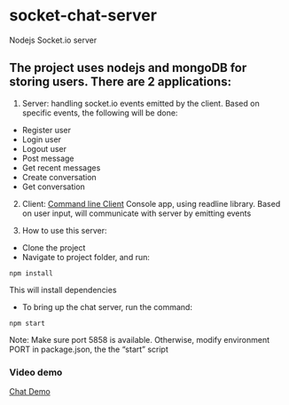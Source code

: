 # socket-chat-server
Nodejs Socket.io server


## The project uses nodejs and mongoDB for storing users. There are 2 applications: 
1. Server: handling socket.io events emitted by the client. Based on specific events, the following will be done:
*	Register user
*	Login user
*	Logout user
*	Post message
*	Get recent messages
*	Create conversation
*	Get conversation

2. Client:  [Command line Client](https://github.com/arthoang/socket-chat-client)
Console app, using readline library. Based on user input, will communicate with server by emitting events

3. How to use this server:
- Clone the project
-	Navigate to project folder, and run: 
```
npm install
```
This will install dependencies
-	To bring up the chat server, run the command: 
```
npm start
```
Note: Make sure port 5858 is available. Otherwise, modify environment PORT in package.json, the the “start” script

### Video demo
[Chat Demo](https://youtu.be/QQ6oG3r9uvE)
